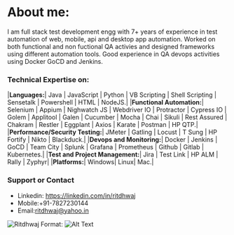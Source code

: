 # About me:
I am full stack test development engg with 7+ years of experience in test automation of web, mobile, api and desktop app automation. Worked on both functional and non fuctional QA activies and designed frameworks using different automation tools. Good experience in QA devops activities using Docker GoCD and Jenkins.

### Technical Expertise on:
 |**Languages:**| Java | JavaScript | Python | VB Scripting | Shell Scripting | Sensetalk | Powershell | HTML | NodeJS.|
 |**Functional Automation:**| Selenium | Appium | Nighwatch JS | Webdriver IO | Protractor | Cypress IO | Golem | Applitool | Galen | Cucumber | Mocha | Chai | Sikuli | Rest Assured | Chakram | Restler | Eggplant | Axios | Karate | Postman | HP QTP.|
 |**Performance/Security Testing:**| JMeter | Gatling | Locust | T Sung | HP Fortify | Nikto | Blackduck.|
 |**Devops and Monitoring:**| Docker | Jenkins | GoCD | Team City | Splunk | Grafana | Prometheus | Github | Gitlab | Kubernetes.|
 |**Test and Project Management:**| Jira | Test Link | HP ALM | Rally | Zyphyr|
 |**Platforms:**| Windows| Linux| Mac.|



### Support or Contact
* Linkedin: https://linkedin.com/in/ritdhwaj
* Mobile:+91-7827230144
* Email:ritdhwaj@yahoo.in

![Ritdhwaj](/images/ritdhwaj.jpg)
Format: ![Alt Text](https://ritdhwaj.github.io)
